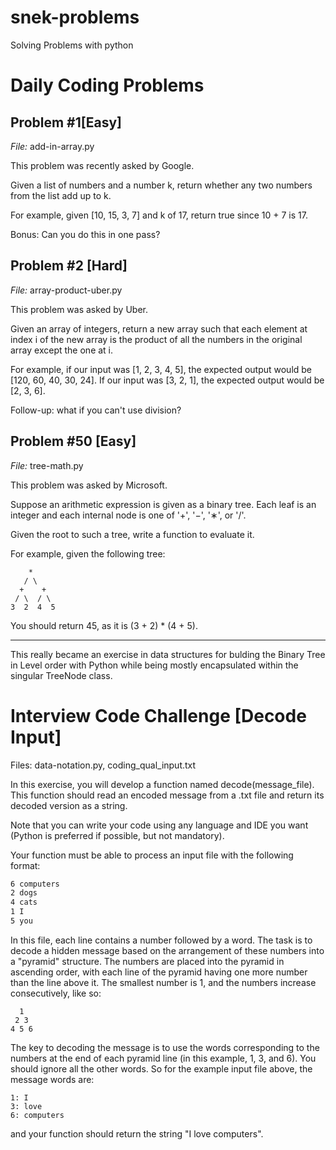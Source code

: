 # snek-problems
Solving Problems with python


# Daily Coding Problems

## Problem #1[Easy]
*File:* add-in-array.py

This problem was recently asked by Google.

Given a list of numbers and a number k, return whether any two numbers from the list add up to k.

For example, given [10, 15, 3, 7] and k of 17, return true since 10 + 7 is 17.

Bonus: Can you do this in one pass?

## Problem #2 [Hard]
*File:* array-product-uber.py

This problem was asked by Uber.

Given an array of integers, return a new array such that each element at index i of the new array is the product of all the numbers in the original array except the one at i.

For example, if our input was [1, 2, 3, 4, 5], the expected output would be [120, 60, 40, 30, 24]. If our input was [3, 2, 1], the expected output would be [2, 3, 6].

Follow-up: what if you can't use division?

## Problem #50 [Easy]
*File:* tree-math.py

This problem was asked by Microsoft.

Suppose an arithmetic expression is given as a binary tree. Each leaf is an integer and each internal node is one of '+', '−', '∗', or '/'.

Given the root to such a tree, write a function to evaluate it.

For example, given the following tree:
```
    *
   / \
  +    +
 / \  / \
3  2  4  5
```

You should return 45, as it is (3 + 2) * (4 + 5).

------

This really became an exercise in data structures for bulding the Binary Tree in Level order with Python while being mostly encapsulated within the singular TreeNode class. 

# Interview Code Challenge [Decode Input]

Files: data-notation.py, coding_qual_input.txt

In this exercise, you will develop a function named decode(message_file). This function should read an encoded message from a .txt file and return its decoded version as a string.

Note that you can write your code using any language and IDE you want (Python is preferred if possible, but not mandatory).

Your function must be able to process an input file with the following format:

```3 love
6 computers
2 dogs
4 cats
1 I
5 you
```

In this file, each line contains a number followed by a word. The task is to decode a hidden message based on the arrangement of these numbers into a "pyramid" structure. The numbers are placed into the pyramid in ascending order, with each line of the pyramid having one more number than the line above it. The smallest number is 1, and the numbers increase consecutively, like so:

```
  1
 2 3
4 5 6
```

The key to decoding the message is to use the words corresponding to the numbers at the end of each pyramid line (in this example, 1, 3, and 6). You should ignore all the other words. So for the example input file above, the message words are:

```
1: I
3: love
6: computers
```
and your function should return the string "I love computers".

